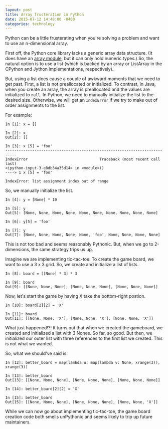 ```yaml
---
layout: post
title: Array frusteration in Python
date: 2015-07-12 14:48:00 -0400
categories: technology
---
```


Python can be a little frusterating when you're solving a problem and want to use an n-dimensional array.

First off, the Python core library lacks a generic array data structure. (It does have an [array module](https://docs.python.org/2/library/array.html), but it can only hold numeric types.) So, the natural option is to use a list (which is backed by an array or ListArray in the CPython and Jython implementations, respectively).

But, using a list does cause a couple of awkward moments that we need to get past. First, a list is not preallocated or initialized. To contrast, in Java, when you create an array, the array is preallocated and the values are initialized to `null`. In Python, we need to manually initialize the list to the desired size. Otherwise, we will get an `IndexError` if we try to make out of order assignments to the list.

For example:

    In [1]: x = []

    In [2]: x
    Out[2]: []

    In [3]: x [5] = 'foo'
    ---------------------------------------------------------------------------
    IndexError                                Traceback (most recent call last)
    <ipython-input-3-e8db34a35d14> in <module>()
    ----> 1 x [5] = 'foo'

    IndexError: list assignment index out of range

So, we manually initialize the list.

    In [4]: y = [None] * 10

    In [5]: y
    Out[5]: [None, None, None, None, None, None, None, None, None, None]

    In [6]: y[5] = 'foo'

    In [7]: y
    Out[7]: [None, None, None, None, None, 'foo', None, None, None, None]

This is not too bad and seems reasonably Pythonic. But, when we go to 2-dimensions, the same strategy trips us up.

Imagine we are implementing tic-tac-toe. To create the game board, we want to use a 3 x 3 grid. So, we create and initialize a list of lists.

    In [8]: board = [[None] * 3] * 3

    In [9]: board
    Out[9]: [[None, None, None], [None, None, None], [None, None, None]]

Now, let's start the game by having X take the bottom-right postion.

    In [10]: board[2][2] = 'X'

    In [11]: board
    Out[11]: [[None, None, 'X'], [None, None, 'X'], [None, None, 'X']]

What just happened!?! It turns out that when we created the gameboard, we created and initialized a list with 3 Nones. So far, so good. But then, we initialized our outer list with three references to the first list we created. This is not what we wanted.

So, what we should've said is:

    In [12]: better_board = map(lambda u: map(lambda v: None, xrange(3)), xrange(3))

    In [13]: better_board
    Out[13]: [[None, None, None], [None, None, None], [None, None, None]]

    In [14]: better_board[2][2] = 'X'

    In [15]: better_board
    Out[15]: [[None, None, None], [None, None, None], [None, None, 'X']]

While we can now go about implementing tic-tac-toe, the game board creation code both smells unPythonic and seems likely to trip up future maintainers.
